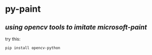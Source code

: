 # py-paint
## *using opencv tools to imitate microsoft-paint*
try this:
```
pip install opencv-python
```

